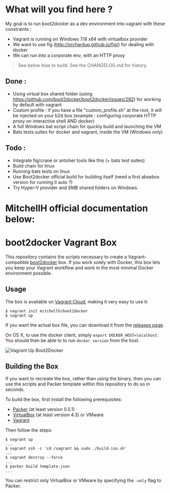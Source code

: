 # What will you find here ?

My goal is to run boot2docker as a dev environment into vagrant with these constraints :
- Vagrant is running on Windows 7/8 x64 with virtualbox provider 
- We want to use fig (http://orchardup.github.io/fig/) for dealing with docker
- We can run into a corporate env, with an HTTP proxy

> See below how to build.
> See the CHANGELOG.md for history.

## Done :
- Using virtual box shared folder (using https://github.com/boot2docker/boot2docker/issues/282) for working by default with vagrant
- Custom profile : if you have a file "custom_profile.sh" at the root, it will be injected on your b2d box (example : configuring corporate HTTP proxy on interactive shell AND docker)
- A full Windows bat script chain for quickly build and launching the VM
- Bats tests suites for docker and vagrant, inside the VM (Windows only)

## Todo :
- Integrate fig/crane or antoher tools like this (+ bats test suites)
- Build chain for linux
- Running bats tests on linux
- Use Boot2docker official build for building itself (need a first absebox version for running it auto ?)
- Try Hyper-V provider and SMB shared folders on Windows.

# MitchellH official documentation below:

# boot2docker Vagrant Box

This repository contains the scripts necessary to create a Vagrant-compatible
[boot2docker](https://github.com/steeve/boot2docker) box. If you work solely
with Docker, this box lets you keep your Vagrant workflow and work in the
most minimal Docker environment possible.

## Usage

The box is available on
[Vagrant Cloud](https://vagrantcloud.com/mitchellh/boot2docker), making
it very easy to use it:

    $ vagrant init mitchellh/boot2docker
    $ vagrant up

If you want the actual box file, you can download it from the
[releases page](https://github.com/mitchellh/boot2docker-vagrant-box/releases).

On OS X, to use the docker client, simply `export DOCKER_HOST=localhost`.
You should then be able to to run `docker version` from the host.

![Vagrant Up Boot2Docker](https://raw.github.com/mitchellh/boot2docker-vagrant-box/master/readme_image.gif)

## Building the Box

If you want to recreate the box, rather than using the binary, then
you can use the scripts and Packer template within this repository to
do so in seconds.

To build the box, first install the following prerequisites:

  * [Packer](http://www.packer.io) (at least version 0.5.1)
  * [VirtualBox](http://www.virtualbox.org) (at least version 4.3) or VMware
  * [Vagrant](http://www.vagrantup.com)

Then follow the steps:

```
$ vagrant up
...
$ vagrant ssh -c 'cd /vagrant && sudo ./build-iso.sh'
...
$ vagrant destroy --force
...
$ packer build template.json
...
```

You can restrict only VirtualBox or VMware by specifying the `-only` flag
to Packer.
